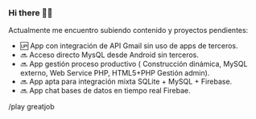 ### Hi there 👋:muscle:


Actualmente me encuentro subiendo contenido y proyectos pendientes:

- :up: App con integración de API Gmail sin uso de apps de terceros.
- :soon: Acceso directo MysQL desde Android sin terceros.
- :soon: App gestión proceso productivo ( Construcción dinámica, MySQL externo, Web Service PHP, HTML5+PHP Gestión admin).
- :soon: App apta para integración mixta SQLite + MySQL + Firebase.
- :soon: App chat bases de datos en tiempo real Firebae.


/play greatjob
